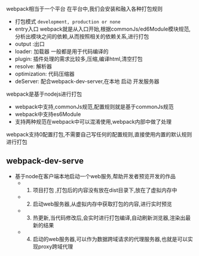 webpack相当于一个平台
在平台中,我们会安装和融入各种打包规则
 + 打包模式 `development, production or none`
 + entry入口 webpack就是从入口开始,根据commonJs/ed6Module模块规范,分析出模块之间的依赖,从而按照相关的依赖关系,进行打包
 + output :出口
 + loader: 加载器 一般都是用于代码编译的
 + plugin: 插件处理的需求比较多,压缩,编译html,清空打包
 + resolve: 解析器
 + optimization: 代码压缩器
 + deServer: 配合webpack-dev-server,在本地 启动 开发服务器

webpack是基于nodejs进行打包
 - webpack中支持,commonJs规范,配置规则就是基于commonJs规范
 - webpack中支持es6Module
 - 支持两种规范在webpack中可以混淆使用,webpack内部中做了处理

webpack支持0配置打包,不需要自己写任何的配置规则,直接使用内置的默认规则进行打包



## webpack-dev-serve

- 基于node在客户端本地启动一个web服务,帮助开发者预览开发的作品
    - 1. 项目打包 ,打包后的内容没有放在dist目录下,放在了虚拟内存中
    - 2. 启动web服务器,从虚拟内存中获取打包的内容,进行实时预览
    - 3. 热更新,当代码修改后,会实时进行打包编译,自动刷新浏览器,渲染出最新的结果
    - 4. 启动的web服务器,可以作为数据跨域请求的代理服务器,也就是可以实现proxy跨域代理